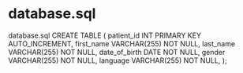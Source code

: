 # database.sql
 database.sql
 CREATE TABLE (
patient_id INT PRIMARY KEY AUTO_INCREMENT,
first_name VARCHAR(255) NOT NULL,
last_name VARCHAR(255) NOT NULL,
date_of_birth DATE NOT NULL,
gender VARCHAR(255) NOT NULL,
language VARCHAR(255) NOT NULL,
);
